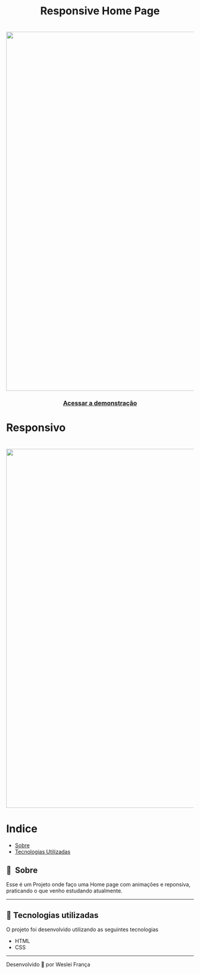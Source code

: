  
<h1 align="center"> Responsive Home Page  </h1>

<h1>
    <img width="965px" src="https://media.giphy.com/media/lbaTJB3MGClopZKlCB/giphy.gif">
</h1>

<h3 align="center">
    <a href="https://mynewhomepage.netlify.app/">Acessar a demonstração</a>
<h3 >

 # Responsivo
 
 <h1>
    <img width="965px" src="https://media.giphy.com/media/iJDkam1CGEiRO9Mqc0/giphy.gif">
</h1>
 
# Indice

- [Sobre](#-sobre)
- [Tecnologias Utilizadas](#-tecnologias-utilizadas)

## 🔖&nbsp; Sobre

Esse é um Projeto onde faço uma Home page com animações e reponsiva, praticando o que venho estudando atualmente.

---

## 🚀 Tecnologias utilizadas

O projeto foi desenvolvido utilizando as seguintes tecnologias

- HTML
- CSS

---

Desenvolvido 💜 por Weslei França
